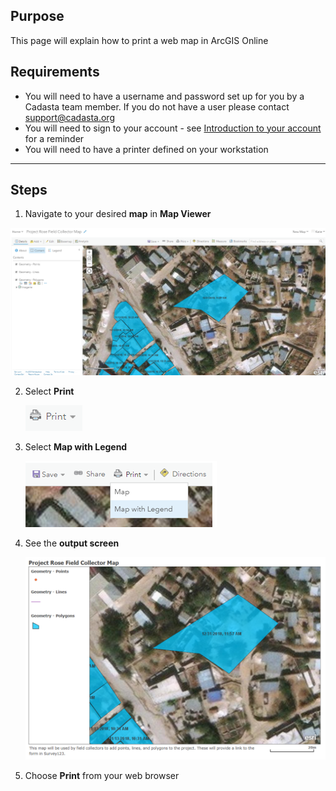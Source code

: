 ## Purpose

This page will explain how to print a web map in ArcGIS Online

## Requirements

* You will need to have a username and password set up for you by a Cadasta team member. If you do not have a user please contact support@cadasta.org
* You will need to sign to your account - see [Introduction to your account](intro_to_account/index.md) for a reminder
* You will need to have a printer defined on your workstation

-----

## Steps

1.	Navigate to your desired **map** in **Map Viewer**

![](imgs/image3.png)

2.	Select **Print**

    ![](imgs/image4.png)

3.	Select **Map with Legend**

    ![](imgs/image1.png)

4.	See the **output screen**

    ![](imgs/image2.png)

5.	Choose **Print** from your web browser
